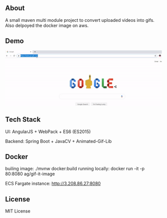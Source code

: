 ## About
A small maven multi module project to convert uploaded videos into gifs. Also delpoyed the docker image on aws.

## Demo
![gif-it demo GIF](gif-it-demo.gif)

## Tech Stack

UI: AngularJS + WebPack + ES6 (ES2015)

Backend: Spring Boot + JavaCV + Animated-Gif-Lib

## Docker
builing image: ./mvnw docker:build
running locally: docker run -it -p 80:8080 ag/gif-it-image

ECS Fargate instance: http://3.208.86.27:8080


## License
MIT License
